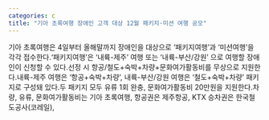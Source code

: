 ```yaml
---
categories: c
title: "기아 초록여행 장애인 고객 대상 12월 패키지·미션 여행 공모"
---
```

기아 초록여행은 4일부터 올해말까지 장애인을 대상으로 ‘패키지여행’과 ‘미션여행’을 각각 접수한다.‘패키지여행’은 ‘내륙-제주’ 여행 또는 ‘내륙-부산/강원’ 으로 여행할 장애인이 신청할 수 있다.선정 시 항공/철도+숙박+차량+문화여가활동비를 무상으로 지원한다.내륙-제주 여행은 ‘항공+숙박+차량’, 내륙-부산/강원 여행은 ‘철도+숙박+차량’ 패키지로 구성돼 있다.두 패키지 모두 유류 1회 완충, 문화여가활동비 20만원을 지원한다.차량, 유류, 문화여가활동비는 기아 초록여행, 항공권은 제주항공, KTX 승차권은 한국철도공사(코레일),